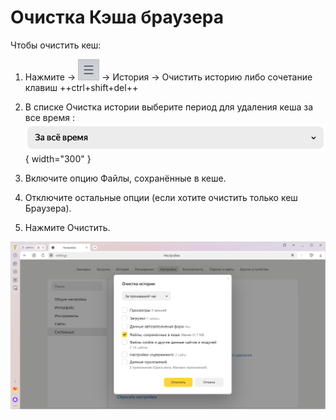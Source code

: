 # Очистка Кэша браузера

Чтобы очистить кеш:

1. Нажмите → ![](./images/settings-icon.png) → История → Очистить историю либо сочетание клавиш ++ctrl+shift+del++

2. В списке Очистка истории выберите период для удаления кеша за все время : ![](./images/22.png){ width="300" }

3. Включите опцию Файлы, сохранённые в кеше.

4. Отключите остальные опции (если хотите очистить только кеш Браузера).

5. Нажмите Очистить.

![](./images/clear-cache.png)